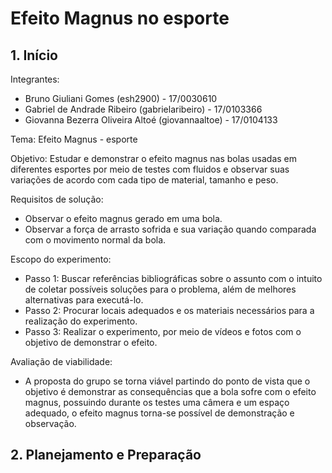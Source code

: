 # Efeito Magnus no esporte
## 1. Início
Integrantes:  
  * Bruno Giuliani Gomes (esh2900) - 17/0030610  
  * Gabriel de Andrade Ribeiro (gabrielaribeiro) - 17/0103366  
  * Giovanna Bezerra Oliveira Altoé (giovannaaltoe) - 17/0104133
  
Tema: Efeito Magnus - esporte  

Objetivo: Estudar e demonstrar o efeito magnus nas bolas usadas em diferentes esportes por meio de testes com fluidos e observar suas variações de acordo com cada tipo de material, tamanho e peso.

Requisitos de solução:
   * Observar o efeito magnus gerado em uma bola.
   * Observar a força de arrasto sofrida e sua variação quando comparada com o movimento normal da bola.
   
Escopo do experimento:
   * Passo 1: Buscar referências bibliográficas sobre o assunto com o intuito de coletar possíveis soluções para o problema, além de melhores alternativas para executá-lo.
   * Passo 2: Procurar locais adequados e os materiais necessários para a realização do experimento.
   * Passo 3: Realizar o experimento, por meio de vídeos e fotos com o objetivo de demonstrar o efeito.
   
Avaliação de viabilidade:
   * A proposta do grupo se torna viável partindo do ponto de vista que o objetivo é demonstrar as consequências que a bola sofre com o efeito magnus, possuindo durante os testes uma câmera e um espaço adequado, o efeito magnus torna-se possível de demonstração e observação.

## 2. Planejamento e Preparação


   
   

   
